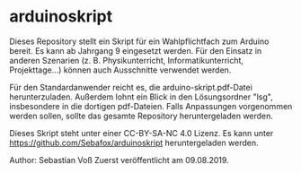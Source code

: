# arduinoskript
Dieses Repository stellt ein Skript für ein Wahlpflichtfach zum Arduino bereit. Es kann ab Jahrgang 9 eingesetzt werden. Für den Einsatz in anderen Szenarien (z. B. Physikunterricht, Informatikunterricht, Projekttage...) können auch Ausschnitte verwendet werden. 

Für den Standardanwender reicht es, die arduino-skript.pdf-Datei herunterzuladen. Außerdem lohnt ein Blick in den Lösungsordner "lsg", insbesondere in die dortigen pdf-Dateien. Falls Anpassungen vorgenommen werden sollen, sollte das gesamte Repository heruntergeladen werden.

Dieses Skript steht unter einer CC-BY-SA-NC 4.0 Lizenz.
Es kann unter https://github.com/Sebafox/arduinoskript heruntergeladen werden.

Author: Sebastian Voß
Zuerst veröffentlicht am 09.08.2019.
